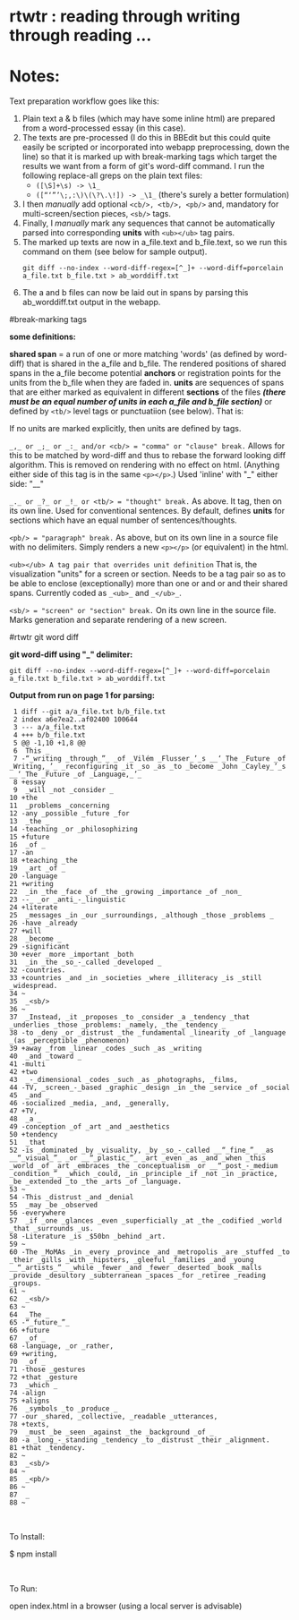 # rtwtr : reading through writing through reading ...

# Notes: 

Text preparation workflow goes like this:

1. Plain text a & b files (which may have some inline html) are prepared from a word-processed essay (in this case).
2. The texts are pre-processed (I do this in BBEdit but this could quite easily be scripted or incorporated into webapp preprocessing, down the line) so that it is marked up with break-marking tags which target the results we want from a form of git's word-diff command. I run the following replace-all greps on the plain text files:
	* `([\S]+\s) -> \1_`
	* `([“‘”’\;,:\)\(\?\.\!]) -> _\1_` (there's surely a better formulation)
3. I then _manually_ add optional `<cb/>, <tb/>, <pb/>` and, mandatory for multi-screen/section pieces, `<sb/>` tags.
4. Finally, I _manually_ mark any sequences that cannot be automatically parsed into corresponding **units** with `<ub></ub>` tag pairs.
5. The marked up texts are now in a\_file.text and b\_file.text, so we run this command on them (see below for sample output).
	```
	git diff --no-index --word-diff-regex=[^_]+ --word-diff=porcelain a_file.txt b_file.txt > ab_worddiff.txt
	```
6. The a and b files can now be laid out in spans by parsing this ab\_worddiff.txt output in the webapp.
	

#break-marking tags

**some definitions:**

**shared span** = a run of one or more matching 'words' (as defined by word-diff) that is shared in the a\_file and b\_file. The rendered positions of shared spans in the a\_file become potential **anchors** or registration points for the units from the b\_file when they are faded in. **units** are sequences of spans that are either marked as equivalent in different **sections** of the files ***(there must be an equal number of units in each a\_file and b\_file section)*** or defined by `<tb/>` level tags or punctuatiion (see below). That is:

If no units are marked explicitly, then units are defined by <tb/> tags.

`_,_ or _;_ or _:_ and/or <cb/> = "comma" or "clause" break.` Allows for this to be matched by word-diff and thus to rebase the forward looking diff algorithm. This is removed on rendering with no effect on html. (Anything either side of this tag is in the same `<p></p>`.) Used 'inline' with "\_" either side: "\_<cb/>\_"

`_._ or _?_ or _!_ or <tb/> = "thought" break.` As above. It tag, then on its own line. Used for conventional sentences. By default, defines **units** for sections which have an equal number of sentences/thoughts.

`<pb/> = "paragraph" break.` As above, but on its own line in a source file with no delimiters. Simply renders a new `<p></p>` (or equivalent) in the html.

`<ub></ub> A tag pair that overrides unit definition` That is, the visualization "units" for a screen or section. Needs to be a tag pair so as to be able to enclose (exceptionally) more than one <cb/> or <pb/> and or </tb> and their shared spans. Currently coded as `_<ub>_` and `_</ub>_`.

`<sb/> = "screen" or "section" break.` On its own line in the source file. Marks generation and separate rendering of a new screen.

#rtwtr git word diff

**git word-diff using "_" delimiter:**

`git diff --no-index --word-diff-regex=[^_]+ --word-diff=porcelain a_file.txt b_file.txt > ab_worddiff.txt`

**Output from run on page 1 for parsing:**

```
 1 diff --git a/a_file.txt b/b_file.txt
 2 index a6e7ea2..af02400 100644
 3 --- a/a_file.txt
 4 +++ b/b_file.txt
 5 @@ -1,10 +1,8 @@
 6  This _
 7 -“_writing _through_”_ _of _Vilém _Flusser_’_s __‘_The _Future _of _Writing,_’_ _reconfiguring _it _so _as _to _become _John _Cayley_’_s __‘_The _Future _of _Language,_’_ 
 8 +essay 
 9  _will _not _consider _
10 +the 
11  _problems _concerning 
12 -any _possible _future _for 
13  _the _
14 -teaching _or _philosophizing 
15 +future 
16  _of _
17 -an 
18 +teaching _the 
19  _art _of _
20 -language 
21 +writing 
22  _in _the _face _of _the _growing _importance _of _non_
23 --_ _or _anti_-_linguistic 
24 +literate 
25  _messages _in _our _surroundings, _although _those _problems _
26 -have _already 
27 +will 
28  _become _
29 -significant 
30 +ever _more _important _both 
31  _in _the _so_-_called _developed _
32 -countries.
33 +countries _and _in _societies _where _illiteracy _is _still _widespread.
34 ~
35  _<sb/>
36 ~
37  _Instead, _it _proposes _to _consider _a _tendency _that _underlies _those _problems: _namely, _the _tendency _
38 -to _deny _or _distrust _the _fundamental _linearity _of _language _(as _perceptible _phenomenon) 
39 +away _from _linear _codes _such _as _writing 
40  _and _toward _
41 -multi
42 +two
43  _-_dimensional _codes _such _as _photographs, _films, 
44 -TV, _screen_-_based _graphic _design _in _the _service _of _social 
45  _and _
46 -socialized _media, _and, _generally, 
47 +TV, 
48  _a _
49 -conception _of _art _and _aesthetics 
50 +tendency 
51  _that 
52 -is _dominated _by _visuality, _by _so_-_called __“_fine_”_ _as __“_visual_”_ _or __“_plastic_”_ _art _even _as _and _when _this _world _of _art _embraces _the _conceptualism _or __“_post_-_medium _condition_”_ _which _could, _in _principle _if _not _in _practice, _be _extended _to _the _arts _of _language.
53 ~
54 -This _distrust _and _denial 
55  _may _be _observed 
56 -everywhere 
57  _if _one _glances _even _superficially _at _the _codified _world _that _surrounds _us.
58 -Literature _is _$50bn _behind _art.
59 ~
60 -The _MoMAs _in _every _province _and _metropolis _are _stuffed _to _their _gills _with _hipsters, _gleeful _families _and _young __“_artists_”_ _while _fewer _and _fewer _deserted _book _malls _provide _desultory _subterranean _spaces _for _retiree _reading _groups.
61 ~
62  _<sb/>
63 ~
64  _The _
65 -“_future_”_ 
66 +future 
67  _of _
68 -language, _or _rather, 
69 +writing, 
70  _of _
71 -those _gestures 
72 +that _gesture 
73  _which _
74 -align 
75 +aligns 
76  _symbols _to _produce _
77 -our _shared, _collective, _readable _utterances, 
78 +texts, 
79  _must _be _seen _against _the _background _of _
80 -a _long_-_standing _tendency _to _distrust _their _alignment.
81 +that _tendency.
82 ~
83  _<sb/>
84 ~
85  _<pb/>
86 ~
87  _
88 ~
```

<br>

To Install:

$ npm install

<br>

To Run:

open index.html in a browser (using a local server is advisable)
